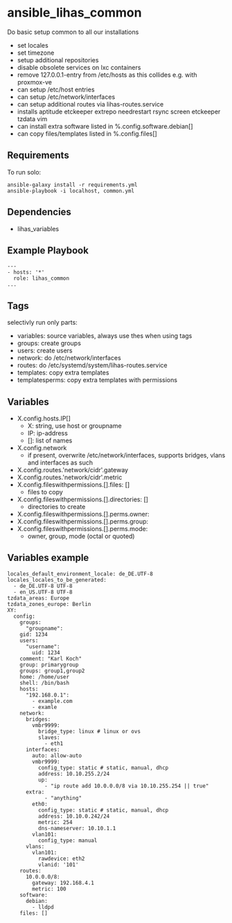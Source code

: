 # ansible_lihas_common
Do basic setup common to all our installations

* set locales
* set timezone
* setup additional repositories
* disable obsolete services on lxc containers
* remove 127.0.0.1-entry from /etc/hosts as this collides e.g. with proxmox-ve
* can setup /etc/host entries
* can setup /etc/network/interfaces
* can setup additional routes via lihas-routes.service
* installs aptitude etckeeper extrepo needrestart rsync screen etckeeper tzdata vim
* can install extra software listed in %.config.software.debian[]
* can copy files/templates listed in %.config.files[]

## Requirements

To run solo:
```
ansible-galaxy install -r requirements.yml
ansible-playbook -i localhost, common.yml
```

## Dependencies

* lihas_variables

## Example Playbook

```
---
- hosts: '*'
  role: lihas_common
...
```
## Tags
selectivly run only parts:
* variables: source variables, always use thes when using tags
* groups: create groups
* users: create users
* network: do /etc/network/interfaces
* routes: do /etc/systemd/system/lihas-routes.service
* templates: copy extra templates
* templatesperms: copy extra templates with permissions

## Variables
* X.config.hosts.IP[]
    * X: string, use host or groupname
    * IP: ip-address
    * []: list of names
* X.config.network
    * if present, overwrite /etc/network/interfaces, supports bridges, vlans and interfaces as such
* X.config.routes.'network/cidr'.gateway
* X.config.routes.'network/cidr'.metric
* X.config.fileswithpermissions.[].files: []
    * files to copy
* X.config.fileswithpermissions.[].directories: []
    * directories to create
* X.config.fileswithpermissions.[].perms.owner:
* X.config.fileswithpermissions.[].perms.group:
* X.config.fileswithpermissions.[].perms.mode:
    * owner, group, mode (octal or quoted)
## Variables example
```
locales_default_environment_locale: de_DE.UTF-8
locales_locales_to_be_generated:
  - de_DE.UTF-8 UTF-8
  - en_US.UTF-8 UTF-8
tzdata_areas: Europe
tzdata_zones_europe: Berlin
XY:
  config:
    groups:
      "groupname":
	gid: 1234
    users:
      "username":
        uid: 1234
	comment: "Karl Koch"
	group: primarygroup
	groups: group1,group2
	home: /home/user
	shell: /bin/bash
    hosts:
      "192.168.0.1":
        - example.com
        - examle
    network:
      bridges:
        vmbr9999:
          bridge_type: linux # linux or ovs
          slaves:
            - eth1
      interfaces:
        auto: allow-auto
        vmbr9999:
          config_type: static # static, manual, dhcp
          address: 10.10.255.2/24
          up:
            - "ip route add 10.0.0.0/8 via 10.10.255.254 || true"
	  extra:
            - "anything"
        eth0:
          config_type: static # static, manual, dhcp
          address: 10.10.0.242/24
          metric: 254
          dns-nameserver: 10.10.1.1
        vlan101:
          config_type: manual
      vlans:
        vlan101:
          rawdevice: eth2
          vlanid: '101'
    routes:
      10.0.0.0/8:
        gateway: 192.168.4.1
        metric: 100
    software:
      debian:
        - lldpd
    files: []
```
